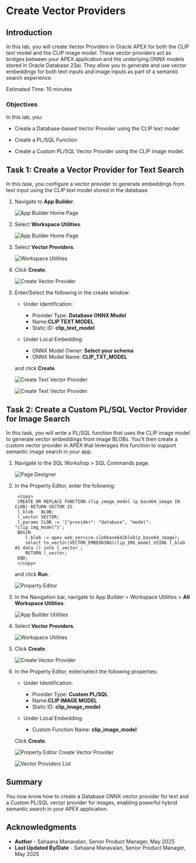# Create Vector Providers

## Introduction

In this lab, you will create Vector Providers in Oracle APEX for both the CLIP text model and the CLIP image model. These vector providers act as bridges between your APEX application and the underlying ONNX models stored in Oracle Database 23ai. They allow you to generate and use vector embeddings for both text inputs and image inputs as part of a semantic search experience.

Estimated Time: 10 minutes

### Objectives

In this lab, you:

- Create a Database-based Vector Provider using the CLIP text model

- Create a PL/SQL Function

- Create a Custom PL/SQL Vector Provider using the CLIP image model.

## Task 1: Create a Vector Provider for Text Search

 In this task, you configure a vector provider to generate embeddings from text input using the CLIP text model stored in the database.

1. Navigate to **App Builder**.

    ![App Builder Home Page](images/app_builder_homepage.png " ")

2. Select **Workspace Utilities**.

    ![App Builder Home Page](images/app_builder_homepage2.png " ")

3. Select **Vector Providers**.

    ![Workspace Utilities](images/vector.png " ")

4. Click **Create**.

    ![Create Vector Provider](images/create-vectorprovider.png " ")

5. Enter/Select the following in the create window:

    - Under Identification:

        - Provider Type: **Database ONNX Model**
        - Name:**CLIP TEXT MODEL**
        - Static ID: **clip\_text\_model**

    - Under Local Embedding:

        - ONNX Model Owner: **Select your schema**
        - ONNX Model Name: **CLIP\_TXT\_MODEL**

    and click **Create**.

    ![Create Text Vector Provider](images/create-textmodel.png " ")

    ![Create Text Vector Provider](images/created-model.png " ")

## Task 2: Create a Custom PL/SQL Vector Provider for Image Search

In this task, you will write a PL/SQL function that uses the CLIP image model to generate vector embeddings from image BLOBs. You’ll then create a custom vector provider in APEX that leverages this function to support semantic image search in your app.

1. Navigate to the SQL Workshop > SQL Commands page.

    ![Page Designer](images/sql-commands.png " ")

2. In the Property Editor, enter the following:

    ```
     <copy>
     CREATE OR REPLACE FUNCTION clip_image_model (p_base64_image IN CLOB) RETURN VECTOR IS
     l_blob   BLOB;
     l_vector VECTOR;
     l_params CLOB := '{"provider": "database", "model": "clip_img_model"}';
     BEGIN
        l_blob := apex_web_service.clobbase642blob(p_base64_image);
        select to_vector(VECTOR_EMBEDDING(clip_IMG_model USING l_blob AS data )) into l_vector ;
        RETURN l_vector;
     END;
     </copy>
    ```

    and click **Run**.

    ![Property Editor](images/run-command.png " ")
3. In the Navigation bar, navigate to App Builder > Workspace Utilities > **All Workspace Utilities**.

    ![App Builder Utilities](images/workspace-utils.png)

4. Select **Vector Providers**.

    ![Workspace Utilities](images/vector.png " ")

5. Click **Create**.

    ![Create Vector Provider](images/create-vector-provider2.png " ")

6. In the Property Editor, enter/select the following properties:

    - Under Identification:

        - Provider Type: **Custom PL/SQL**
        - Name:**CLIP IMAGE MODEL**
        - Static ID: **clip\_image\_model**

    - Under Local Embedding:

        - Custom Function Name: **clip\_image\_model**

     Click **Create**.

    ![Property Editor Create Vector Provider](images/create-vector-provider3.png " ")

    ![Vector Providers List](images/create-vector-provider4.png " ")

## Summary

You now know how to create a Database ONNX vector provider for text and a Custom PL/SQL vector provider for images, enabling powerful hybrid semantic search in your APEX application.

## Acknowledgments

- **Author** - Sahaana Manavalan, Senior Product Manager, May 2025
- **Last Updated By/Date** - Sahaana Manavalan, Senior Product Manager, May 2025
